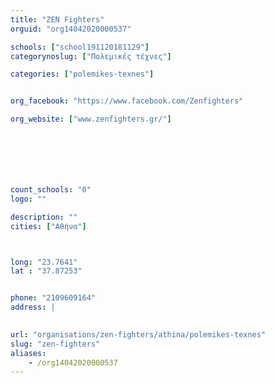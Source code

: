 ```yaml
---
title: "ZEN Fighters"
orguid: "org14042020000537"

schools: ["school191120181129"]
categorynoslug: ["Πολεμικές τέχνες"]

categories: ["polemikes-texnes"]


org_facebook: "https://www.facebook.com/Zenfighters"

org_website: ["www.zenfighters.gr/"]







count_schools: "0"
logo: ""

description: ""
cities: ["Αθήνα"]



long: "23.7641"
lat : "37.87253"


phone: "2109609164"
address: |
    

url: "organisations/zen-fighters/athina/polemikes-texnes"
slug: "zen-fighters"
aliases:
    - /org14042020000537
---
```



